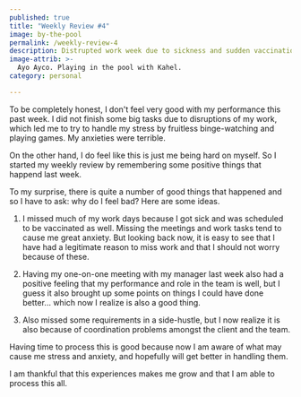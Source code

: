 ```yaml
---
published: true
title: "Weekly Review #4"
image: by-the-pool
permalink: /weekly-review-4
description: Distrupted work week due to sickness and sudden vaccination schedules
image-attrib: >-
  Ayo Ayco. Playing in the pool with Kahel.
category: personal

---
```

To be completely honest, I don't feel very good with my performance this past week. I did not finish some big tasks due to disruptions of my work, which led me to try to handle my stress by fruitless binge-watching and playing games. My anxieties were terrible.<!--more-->

On the other hand, I do feel like this is just me being hard on myself. So I started my weekly review by remembering some positive things that happend last week.

To my surprise, there is quite a number of good things that happened and so I have to ask: why do I feel bad? Here are some ideas.

1. I missed much of my work days because I got sick and was scheduled to be vaccinated as well. Missing the meetings and work tasks tend to cause me great anxiety. But looking back now, it is easy to see that I have had a legitimate reason to miss work and that I should not worry because of these.

2. Having my one-on-one meeting with my manager last week also had a positive feeling that my performance and role in the team is well, but I guess it also brought up some points on things I could have done better... which now I realize is also a good thing.

3. Also missed some requirements in a side-hustle, but I now realize it is also because of coordination problems amongst the client and the team.

Having time to process this is good because now I am aware of what may cause me stress and anxiety, and hopefully will get better in handling them.

I am thankful that this experiences makes me grow and that I am able to process this all.